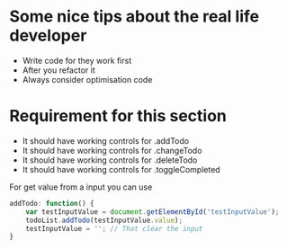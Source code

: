 # Some nice tips about the real life developer

- Write code for they work first
- After you refactor it
- Always consider optimisation code

# Requirement for this section

- It should have working controls for .addTodo
- It should have working controls for .changeTodo
- It should have working controls for .deleteTodo
- It should have working controls for .toggleCompleted

For get value from a input you can use
```javascript
addTodo: function() {
    var testInputValue = document.getElementById('testInputValue');
    todoList.addTodo(testInputValue.value);
    testInputValue = ''; // That clear the input
}
```
